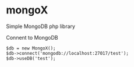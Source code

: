 # mongoX
Simple MongoDB php library


Connent to MongoDB

```
$db = new MongoX();
$db->connect('mongodb://localhost:27017/test');
$db->useDB('test');
```

